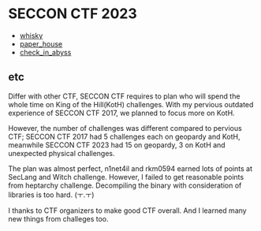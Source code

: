 # SECCON CTF 2023

- [whisky](./whisky)
- [paper_house](./paper_house)
- [check_in_abyss](./check_in_abyss)

## etc

Differ with other CTF, SECCON CTF requires to plan who will spend the whole time
on King of the Hill(KotH) challenges. With my pervious outdated experience of
SECCON CTF 2017, we planned to focus more on KotH.

However, the number of challenges was different compared to pervious CTF; SECCON
CTF 2017 had 5 challenges each on geopardy and KotH, meanwhile SECCON CTF 2023
had 15 on geopardy, 3 on KotH and unexpected physical challenges.

The plan was almost perfect, n1net4il and rkm0594 earned lots of points at
SecLang and Witch challenge. However, I failed to get reasonable points from
heptarchy challenge. Decompiling the binary with consideration of libraries is
too hard. (ㅜ.ㅜ)

I thanks to CTF organizers to make good CTF overall. And I learned many new
things from challeges too.